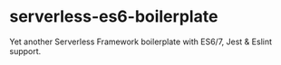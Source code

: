# serverless-es6-boilerplate

Yet another Serverless Framework boilerplate with ES6/7, Jest & Eslint support.

